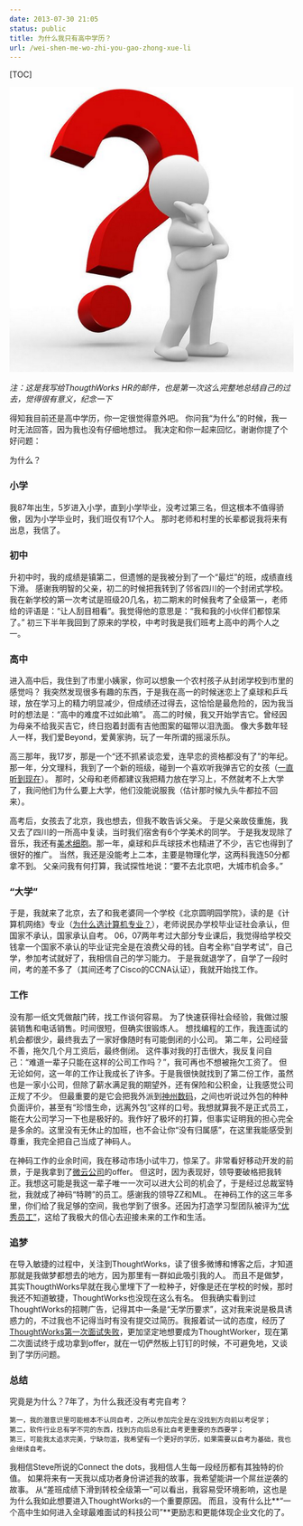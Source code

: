 ```yaml
---
date: 2013-07-30 21:05
status: public
title: 为什么我只有高中学历？
url: /wei-shen-me-wo-zhi-you-gao-zhong-xue-li
---
```


[TOC]

![为什么我只有高中学历？](/_image/2013-07-31/Screen-Shot-2013-07-31-at-10.57.24-AM.png?width=320)

_注：这是我写给ThougthWorks HR的邮件，也是第一次这么完整地总结自己的过去，觉得很有意义，纪念一下_

得知我目前还是高中学历，你一定很觉得意外吧。
你问我“为什么”的时候，我一时无法回答，因为我也没有仔细地想过。
我决定和你一起来回忆，谢谢你提了个好问题：

为什么？
### 小学
我87年出生，5岁进入小学，直到小学毕业，没考过第三名，但这根本不值得骄傲，因为小学毕业时，我们班仅有17个人。
那时老师和村里的长辈都说我将来有出息，我信了。

### 初中
升初中时，我的成绩是镇第二，但遗憾的是我被分到了一个“最烂”的班，成绩直线下滑。
感谢我明智的父亲，初二的时候把我转到了邻省四川的一个封闭式学校。
我在新学校的第一次考试是班级20几名，初二期末的时候我考了全级第一，老师给的评语是：“让人刮目相看”。我觉得他的意思是：“我和我的小伙伴们都惊呆了。”
初三下半年我回到了原来的学校，中考时我是我们班考上高中的两个人之一。

### 高中
进入高中后，我住到了市里小姨家，你可以想象一个农村孩子从封闭学校到市里的感觉吗？
我突然发现很多有趣的东西，于是我在高一的时候迷恋上了桌球和乒乓球，放在学习上的精力明显减少，但成绩还过得去，这恰恰是最危险的，因为我当时的想法是：“高中的难度不过如此嘛”。
高二的时候，我又开始学吉它。曾经因为母亲不给我买吉它，终日抱着封面有吉他图案的磁带以泪洗面。
像大多数年轻人一样，我们爱Beyond，爱黄家驹，玩了一年所谓的摇滚乐队。

高三那年，我17岁，那是一个“还不抓紧谈恋爱，连早恋的资格都没有了”的年纪。
那一年，分文理科，我到了一个新的班级，碰到一个喜欢听我弹吉它的女孩（[一直听到现在](http://v.youku.com/v_show/id_XNDQwODA3MTgw.html)）。
那时，父母和老师都建议我把精力放在学习上，不然就考不上大学了，我问他们为什么要上大学，他们没能说服我（估计那时候九头牛都拉不回来）。

高考后，女孩去了北京，我也想去，但我不敢告诉父亲。
于是父亲故伎重施，我又去了四川的一所高中复读，当时我们宿舍有6个学美术的同学。
于是我发现除了音乐，我还有[美术细胞](http://www.douban.com/photos/album/104849286/)。那一年，桌球和乒乓球技术也精进了不少，吉它也得到了很好的推广。
当然，我还是没能考上二本，主要是物理化学，这两科我连50分都拿不到。
父亲问我有何打算，我试探性地说：“要不去北京吧，大城市机会多。”

### “大学”
于是，我就来了北京，去了和我老婆同一个学校《北京圆明园学院》，读的是《计算机网络》专业（[为什么选计算机专业？](http://seabornlee.com/post/sheng-huo/why-i-study-programming)），老师说民办学校毕业证社会承认，但国家不承认，国家承认自考。
06，07两年考过大部分专业课后，我觉得给学校交钱拿一个国家不承认的毕业证完全是在浪费父母的钱。自考全称“自学考试”，自己学，参加考试就好了，我相信自己的学习能力。
于是我就退学了，自学了一段时间，考的差不多了（其间还考了Cisco的CCNA认证），我就开始找工作。

### 工作
没有那一纸文凭做敲门砖，找工作谈何容易。
为了快速获得社会经验，我做过服装销售和电话销售。时间很短，但确实很锻炼人。
想找编程的工作，我连面试的机会都很少，最终我去了一家好像随时有可能倒闭的小公司。
第二年，公司经营不善，拖欠几个月工资后，最终倒闭。
这件事对我的打击很大，我反复问自己：“难道一辈子只能在这样的公司工作吗？”，我可再也不想被拖欠工资了。
但无论如何，这一年的工作让我成长了许多。于是我很快就找到了第二份工作，虽然也是一家小公司，但除了薪水满足我的期望外，还有保险和公积金，让我感觉公司正规了不少。
但最重要的是它会把我外派到[神州数码](http://baike.baidu.com/view/24717.htm)，之间也听说过外包的种种负面评价，甚至有“珍惜生命，远离外包”这样的口号。我想就算我不是正式员工，能在大公司学习一下也是极好的。我作好了极坏的打算，但事实证明我的担心完全是多余的。这里没有无休止的加班，也不会让你“没有归属感”，在这里我能感受到尊重，我完全把自己当成了神码人。

在神码工作的业余时间，我在移动市场小试牛刀，惊呆了。非常看好移动开发的前景，于是我拿到了[微云公司](http://wiyun.com/)的offer。
但这时，因为表现好，领导要破格把我转正。我想这可能是我这一辈子唯一一次可以进大公司的机会了，于是经过总裁室特批，我就成了神码“特聘”的员工。感谢我的领导ZZ和ML。
在神码工作的这三年多里，你们给了我足够的空间，我也学到了很多。还因为打造学习型团队被评为[“优秀员工”](http://seabornlee.com/file/%E6%88%91%E7%9A%84%E7%9B%B8%E5%86%8C/%E7%A5%9E%E7%A0%81/2013-04-28%2015.02.42.jpg)，这给了我极大的信心去迎接未来的工作和生活。

### 追梦
在导入敏捷的过程中，关注到ThoughtWorks，读了很多微博和博客之后，才知道那就是我做梦都想去的地方，因为那里有一群如此吸引我的人。
而且不是做梦，其实ThougthWorks早就在我心里埋下了一粒种子，好像是还在学校的时候，那时我还不知道敏捷，ThoughtWorks也没现在这么有名。
但我确实看到过ThoughtWorks的招聘广告，记得其中一条是“无学历要求”，这对我来说是极具诱惑力的，不过我也不记得当时有没有提交过简历。我报着试一试的态度，经历了[ThoughtWorks第一次面试失败](http://seabornlee.com/post/2012/02/06/thoughtworks-interview-experience/)，更加坚定地想要成为ThoughtWorker，现在第二次面试终于成功拿到offer，就在一切俨然板上钉钉的时候，不可避免地，又谈到了学历问题。

### 总结
究竟是为什么？7年了，为什么我还没有考完自考？

	第一，我的潜意识里可能根本不认同自考，之所以参加完全是在没找到方向前以考促学；
	第二，软件行业总有学不完的东西，找到方向后总有比自考更重要的东西要学；
	第三，可能我太追求完美，宁缺勿滥，我希望有一个更好的学历，如果需要以自考为基础，我也会继续自考。

我相信Steve所说的Connect the dots，我相信人生每一段经历都有其独特的价值。
如果将来有一天我以成功者身份讲述我的故事，我希望能讲一个屌丝逆袭的故事。
从“差班成绩下滑到转校全级第一”可以看出，我容易受环境影响，这也是为什么我如此想要进入ThoughtWorks的一个重要原因。
而且，没有什么比**“一个高中生如何进入全球最难面试的科技公司”**更励志和更能体现企业文化的了。